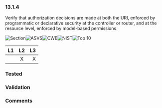### 13.1.4 
Verify that authorization decisions are made at both the URI, enforced by programmatic or declarative security at the controller or router, and at the resource level, enforced by model-based permissions.

![Section](https://img.shields.io/badge/V13-green.svg)![ASVS](https://img.shields.io/badge/ASVS-13.1.4-blue.svg)![CWE](https://img.shields.io/badge/CWE-285-red.svg)![NIST](https://img.shields.io/badge/NIST--important.svg)![Top 10](https://img.shields.io/badge/OWASP%20Top%20Ten%202007-A10-lightgray.svg)

| L1| L2| L3|
| --|:--:|-:|
|  | X | X |

### Tested

### Validation

### Comments

        